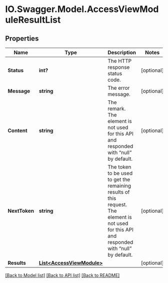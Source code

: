 # IO.Swagger.Model.AccessViewModuleResultList
## Properties

Name | Type | Description | Notes
------------ | ------------- | ------------- | -------------
**Status** | **int?** | The HTTP response status code. | [optional] 
**Message** | **string** | The error message. | [optional] 
**Content** | **string** | The remark. The element is not used for this API and responded with “null” by default. | [optional] 
**NextToken** | **string** | The token to be used to get the remaining results of this request. The element is not used for this API and responded with “null” by default. | [optional] 
**Results** | [**List&lt;AccessViewModule&gt;**](AccessViewModule.md) |  | [optional] 

[[Back to Model list]](../README.md#documentation-for-models) [[Back to API list]](../README.md#documentation-for-api-endpoints) [[Back to README]](../README.md)

